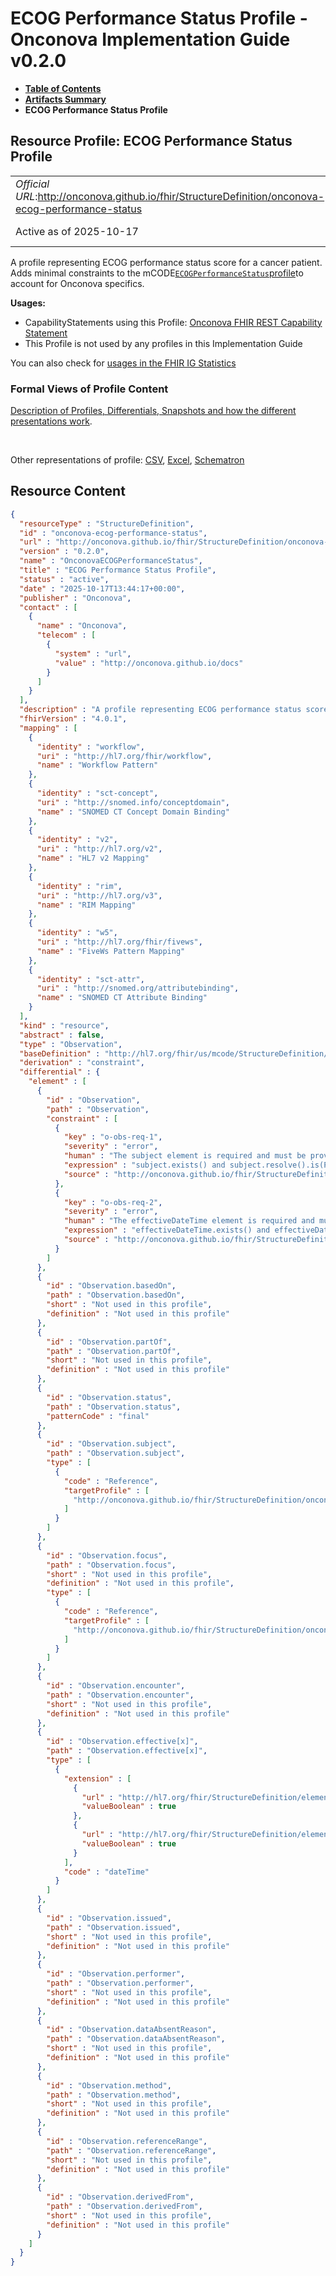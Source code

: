 # ECOG Performance Status Profile - Onconova Implementation Guide v0.2.0

* [**Table of Contents**](toc.md)
* [**Artifacts Summary**](artifacts.md)
* **ECOG Performance Status Profile**

## Resource Profile: ECOG Performance Status Profile 

| | |
| :--- | :--- |
| *Official URL*:http://onconova.github.io/fhir/StructureDefinition/onconova-ecog-performance-status | *Version*:0.2.0 |
| Active as of 2025-10-17 | *Computable Name*:OnconovaECOGPerformanceStatus |

 
A profile representing ECOG performance status score for a cancer patient. 
Adds minimal constraints to the mCODE[`ECOGPerformanceStatus`profile](http://hl7.org/fhir/us/mcode/StructureDefinition/mcode-ecog-performance-status)to account for Onconova specifics. 

**Usages:**

* CapabilityStatements using this Profile: [Onconova FHIR REST Capability Statement](CapabilityStatement-onconova-capability-statement.md)
* This Profile is not used by any profiles in this Implementation Guide

You can also check for [usages in the FHIR IG Statistics](https://packages2.fhir.org/xig/onconova.fhir|current/StructureDefinition/onconova-ecog-performance-status)

### Formal Views of Profile Content

 [Description of Profiles, Differentials, Snapshots and how the different presentations work](http://build.fhir.org/ig/FHIR/ig-guidance/readingIgs.html#structure-definitions). 

 

Other representations of profile: [CSV](StructureDefinition-onconova-ecog-performance-status.csv), [Excel](StructureDefinition-onconova-ecog-performance-status.xlsx), [Schematron](StructureDefinition-onconova-ecog-performance-status.sch) 



## Resource Content

```json
{
  "resourceType" : "StructureDefinition",
  "id" : "onconova-ecog-performance-status",
  "url" : "http://onconova.github.io/fhir/StructureDefinition/onconova-ecog-performance-status",
  "version" : "0.2.0",
  "name" : "OnconovaECOGPerformanceStatus",
  "title" : "ECOG Performance Status Profile",
  "status" : "active",
  "date" : "2025-10-17T13:44:17+00:00",
  "publisher" : "Onconova",
  "contact" : [
    {
      "name" : "Onconova",
      "telecom" : [
        {
          "system" : "url",
          "value" : "http://onconova.github.io/docs"
        }
      ]
    }
  ],
  "description" : "A profile representing ECOG performance status score for a cancer patient.\n\nAdds minimal constraints to the mCODE [`ECOGPerformanceStatus` profile](http://hl7.org/fhir/us/mcode/StructureDefinition/mcode-ecog-performance-status) to account for Onconova specifics.",
  "fhirVersion" : "4.0.1",
  "mapping" : [
    {
      "identity" : "workflow",
      "uri" : "http://hl7.org/fhir/workflow",
      "name" : "Workflow Pattern"
    },
    {
      "identity" : "sct-concept",
      "uri" : "http://snomed.info/conceptdomain",
      "name" : "SNOMED CT Concept Domain Binding"
    },
    {
      "identity" : "v2",
      "uri" : "http://hl7.org/v2",
      "name" : "HL7 v2 Mapping"
    },
    {
      "identity" : "rim",
      "uri" : "http://hl7.org/v3",
      "name" : "RIM Mapping"
    },
    {
      "identity" : "w5",
      "uri" : "http://hl7.org/fhir/fivews",
      "name" : "FiveWs Pattern Mapping"
    },
    {
      "identity" : "sct-attr",
      "uri" : "http://snomed.org/attributebinding",
      "name" : "SNOMED CT Attribute Binding"
    }
  ],
  "kind" : "resource",
  "abstract" : false,
  "type" : "Observation",
  "baseDefinition" : "http://hl7.org/fhir/us/mcode/StructureDefinition/mcode-ecog-performance-status|4.0.0",
  "derivation" : "constraint",
  "differential" : {
    "element" : [
      {
        "id" : "Observation",
        "path" : "Observation",
        "constraint" : [
          {
            "key" : "o-obs-req-1",
            "severity" : "error",
            "human" : "The subject element is required and must be provided.",
            "expression" : "subject.exists() and subject.resolve().is(Patient)",
            "source" : "http://onconova.github.io/fhir/StructureDefinition/onconova-ecog-performance-status|0.2.0"
          },
          {
            "key" : "o-obs-req-2",
            "severity" : "error",
            "human" : "The effectiveDateTime element is required and must be provided.",
            "expression" : "effectiveDateTime.exists() and effectiveDateTime.hasValue()",
            "source" : "http://onconova.github.io/fhir/StructureDefinition/onconova-ecog-performance-status|0.2.0"
          }
        ]
      },
      {
        "id" : "Observation.basedOn",
        "path" : "Observation.basedOn",
        "short" : "Not used in this profile",
        "definition" : "Not used in this profile"
      },
      {
        "id" : "Observation.partOf",
        "path" : "Observation.partOf",
        "short" : "Not used in this profile",
        "definition" : "Not used in this profile"
      },
      {
        "id" : "Observation.status",
        "path" : "Observation.status",
        "patternCode" : "final"
      },
      {
        "id" : "Observation.subject",
        "path" : "Observation.subject",
        "type" : [
          {
            "code" : "Reference",
            "targetProfile" : [
              "http://onconova.github.io/fhir/StructureDefinition/onconova-cancer-patient|0.2.0"
            ]
          }
        ]
      },
      {
        "id" : "Observation.focus",
        "path" : "Observation.focus",
        "short" : "Not used in this profile",
        "definition" : "Not used in this profile",
        "type" : [
          {
            "code" : "Reference",
            "targetProfile" : [
              "http://onconova.github.io/fhir/StructureDefinition/onconova-primary-cancer-condition|0.2.0"
            ]
          }
        ]
      },
      {
        "id" : "Observation.encounter",
        "path" : "Observation.encounter",
        "short" : "Not used in this profile",
        "definition" : "Not used in this profile"
      },
      {
        "id" : "Observation.effective[x]",
        "path" : "Observation.effective[x]",
        "type" : [
          {
            "extension" : [
              {
                "url" : "http://hl7.org/fhir/StructureDefinition/elementdefinition-type-must-support",
                "valueBoolean" : true
              },
              {
                "url" : "http://hl7.org/fhir/StructureDefinition/elementdefinition-type-must-support",
                "valueBoolean" : true
              }
            ],
            "code" : "dateTime"
          }
        ]
      },
      {
        "id" : "Observation.issued",
        "path" : "Observation.issued",
        "short" : "Not used in this profile",
        "definition" : "Not used in this profile"
      },
      {
        "id" : "Observation.performer",
        "path" : "Observation.performer",
        "short" : "Not used in this profile",
        "definition" : "Not used in this profile"
      },
      {
        "id" : "Observation.dataAbsentReason",
        "path" : "Observation.dataAbsentReason",
        "short" : "Not used in this profile",
        "definition" : "Not used in this profile"
      },
      {
        "id" : "Observation.method",
        "path" : "Observation.method",
        "short" : "Not used in this profile",
        "definition" : "Not used in this profile"
      },
      {
        "id" : "Observation.referenceRange",
        "path" : "Observation.referenceRange",
        "short" : "Not used in this profile",
        "definition" : "Not used in this profile"
      },
      {
        "id" : "Observation.derivedFrom",
        "path" : "Observation.derivedFrom",
        "short" : "Not used in this profile",
        "definition" : "Not used in this profile"
      }
    ]
  }
}

```
